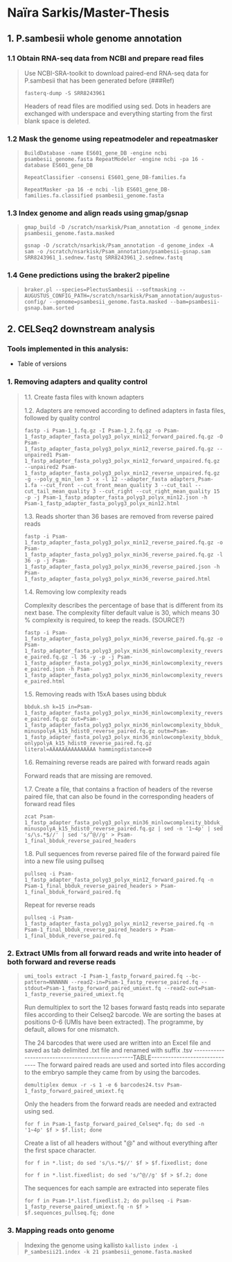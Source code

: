 # **Naïra Sarkis/Master-Thesis**
## 1. P.sambesii whole genome annotation
### 1.1 Obtain RNA-seq data from NCBI and prepare read files
> Use NCBI-SRA-toolkit to download paired-end RNA-seq data for P.sambesii that has been generated before (###Ref)
> 
> ```fasterq-dump -S SRR8243961```
> 
> Headers of read files are modified using sed. Dots in headers are exchanged with underspace and everything starting from the first blank space is deleted.
> 
### 1.2 Mask the genome using repeatmodeler and repeatmasker
> ```BuildDatabase -name ES601_gene_DB -engine ncbi psambesii_genome.fasta RepeatModeler -engine ncbi -pa 16 -database ES601_gene_DB```
>
> ```RepeatClassifier -consensi ES601_gene_DB-families.fa```
>
> ```RepeatMasker -pa 16 -e ncbi -lib ES601_gene_DB-families.fa.classified psambesii_genome.fasta```
### 1.3 Index genome and align reads using gmap/gsnap
> ```gmap_build -D /scratch/nsarkisk/Psam_annotation -d genome_index psambesii_genome.fasta.masked```
> 
> ```gsnap -D /scratch/nsarkisk/Psam_annotation -d genome_index -A sam -o /scratch/nsarkisk/Psam_annotation/psambesii-gsnap.sam SRR8243961_1.sednew.fastq SRR8243961_2.sednew.fastq```
### 1.4 Gene predictions using the braker2 pipeline
> ```braker.pl --species=PlectusSambesii --softmasking --AUGUSTUS_CONFIG_PATH=/scratch/nsarkisk/Psam_annotation/augustus-config/ --genome=psambesii_genome.fasta.masked --bam=psambesii-gsnap.bam.sorted```

## 2. CELSeq2 downstream analysis 

### Tools implemented in this analysis:

- Table of versions
### 1. Removing adapters and quality control
> 1.1. Create fasta files with known adapters
> 
> 1.2. Adapters are removed according to defined adapters in fasta files, followed by quality control
> 
> ```fastp -i Psam-1_1.fq.gz -I Psam-1_2.fq.gz -o Psam-1_fastp_adapter_fasta_polyg3_polyx_min12_forward_paired.fq.gz -O Psam-1_fastp_adapter_fasta_polyg3_polyx_min12_reverse_paired.fq.gz --unpaired1 Psam-1_fastp_adapter_fasta_polyg3_polyx_min12_forward_unpaired.fq.gz --unpaired2 Psam-1_fastp_adapter_fasta_polyg3_polyx_min12_reverse_unpaired.fq.gz -g --poly_g_min_len 3 -x -l 12 --adapter_fasta adapters_Psam-1.fa --cut_front --cut_front_mean_quality 3 --cut_tail --cut_tail_mean_quality 3 --cut_right --cut_right_mean_quality 15 -p -j Psam-1_fastp_adapter_fasta_polyg3_polyx_min12.json -h Psam-1_fastp_adapter_fasta_polyg3_polyx_min12.html```
>
> 1.3. Reads shorter than 36 bases are removed from reverse paired reads
> 
> ```fastp -i Psam-1_fastp_adapter_fasta_polyg3_polyx_min12_reverse_paired.fq.gz -o Psam-1_fastp_adapter_fasta_polyg3_polyx_min36_reverse_paired.fq.gz -l 36 -p -j Psam-1_fastp_adapter_fasta_polyg3_polyx_min36_reverse_paired.json -h Psam-1_fastp_adapter_fasta_polyg3_polyx_min36_reverse_paired.html```
>
> 1.4. Removing low complexity reads
>
> Complexity describes the percentage of base that is different from its next base. The complexity filter default value is 30, which means 30 % complexity is required, to keep the reads. (SOURCE?)
>
> ```fastp -i Psam-1_fastp_adapter_fasta_polyg3_polyx_min36_reverse_paired.fq.gz -o Psam-1_fastp_adapter_fasta_polyg3_polyx_min36_minlowcomplexity_reverse_paired.fq.gz -l 36 -y -p -j Psam-1_fastp_adapter_fasta_polyg3_polyx_min36_minlowcomplexity_reverse_paired.json -h Psam-1_fastp_adapter_fasta_polyg3_polyx_min36_minlowcomplexity_reverse_paired.html```
>
> 1.5. Removing reads with 15xA bases using bbduk
>
> ```bbduk.sh k=15 in=Psam-1_fastp_adapter_fasta_polyg3_polyx_min36_minlowcomplexity_reverse_paired.fq.gz out=Psam-1_fastp_adapter_fasta_polyg3_polyx_min36_minlowcomplexity_bbduk_minuspolyA_k15_hdist0_reverse_paired.fq.gz outm=Psam-1_fastp_adapter_fasta_polyg3_polyx_min36_minlowcomplexity_bbduk_onlypolyA_k15_hdist0_reverse_paired.fq.gz literal=AAAAAAAAAAAAAAA hammingdistance=0```
>
> 1.6. Remaining reverse reads are paired with forward reads again
>
> Forward reads that are missing are removed. 
>
> 1.7. Create a file, that contains a fraction of headers of the reverse paired file, that can also be found in the corresponding headers of forward read files
>
> ```zcat Psam-1_fastp_adapter_fasta_polyg3_polyx_min36_minlowcomplexity_bbduk_minuspolyA_k15_hdist0_reverse_paired.fq.gz | sed -n '1~4p' | sed 's/\s.*$//' | sed 's/^@//g' > Psam-1_final_bbduk_reverse_paired_headers```
>
> 1.8. Pull sequences from reverse paired file of the forward paired file into a new file using pullseq
>
> ```pullseq -i Psam-1_fastp_adapter_fasta_polyg3_polyx_min12_forward_paired.fq -n Psam-1_final_bbduk_reverse_paired_headers > Psam-1_final_bbduk_forward_paired.fq```
>
> Repeat for reverse reads
>
> ```pullseq -i Psam-1_fastp_adapter_fasta_polyg3_polyx_min12_reverse_paired.fq -n Psam-1_final_bbduk_reverse_paired_headers > Psam-1_final_bbduk_reverse_paired.fq```
>
### 2. Extract UMIs from all forward reads and write into header of both forward and reverse reads
> ```umi_tools extract -I Psam-1_fastp_forward_paired.fq --bc-pattern=NNNNNN --read2-in=Psam-1_fastp_reverse_paired.fq --stdout=Psam-1_fastp_forward_paired_umiext.fq --read2-out=Psam-1_fastp_reverse_paired_umiext.fq```
>
> Run demultiplex to sort the 12 bases forward fastq reads into separate files according to their Celseq2 barcode.
> We are sorting the bases at positions 0-6 (UMIs have been extracted). The programme, by default, allows for one mismatch.
> 
> The 24 barcodes that were used are written into an Excel file and saved as tab delimited .txt file and renamed with suffix .tsv
> --------------------------------------------------TABLE------------------------------
> The forward paired reads are used and sorted into files according to the embryo sample they came from by using the barcodes.
> 
> ```demultiplex demux -r -s 1 -e 6 barcodes24.tsv Psam-1_fastp_forward_paired_umiext.fq```
> 
> Only the headers from the forward reads are needed and extracted using sed.
> 
> ```for f in Psam-1_fastp_forward_paired_Celseq*.fq; do sed -n '1~4p' $f > $f.list; done```
>
> Create a list of all headers without "@" and without everything after the first space character.
> 
>```for f in *.list; do sed 's/\s.*$//' $f > $f.fixedlist; done```
>
>```for f in *.list.fixedlist; do sed 's/^@//g' $f > $f.2; done```
>
> The sequences for each sample are extracted into seperate files
> 
> ```for f in Psam-1*.list.fixedlist.2; do pullseq -i Psam-1_fastp_reverse_paired_umiext.fq -n $f > $f.sequences_pullseq.fq; done```
>
### 3. Mapping reads onto genome
>
> Indexing the genome using kallisto
> ```kallisto index -i P_sambesii21.index -k 21 psambesii_genome.fasta.masked```
